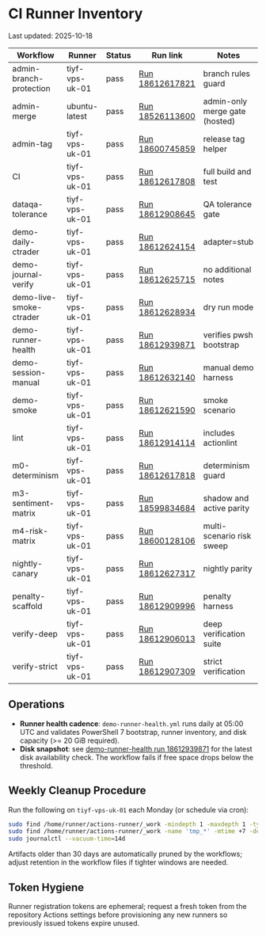# CI Runner Inventory

Last updated: 2025-10-18

| Workflow | Runner | Status | Run link | Notes |
| --- | --- | --- | --- | --- |
| admin-branch-protection | tiyf-vps-uk-01 | pass | [Run 18612617821](https://github.com/xforscom/TIYF.ENGINE/actions/runs/18612617821) | branch rules guard |
| admin-merge | ubuntu-latest | pass | [Run 18526113600](https://github.com/xforscom/TIYF.ENGINE/actions/runs/18526113600) | admin-only merge gate (hosted) |
| admin-tag | tiyf-vps-uk-01 | pass | [Run 18600745859](https://github.com/xforscom/TIYF.ENGINE/actions/runs/18600745859) | release tag helper |
| CI | tiyf-vps-uk-01 | pass | [Run 18612617808](https://github.com/xforscom/TIYF.ENGINE/actions/runs/18612617808) | full build and test |
| dataqa-tolerance | tiyf-vps-uk-01 | pass | [Run 18612908645](https://github.com/xforscom/TIYF.ENGINE/actions/runs/18612908645) | QA tolerance gate |
| demo-daily-ctrader | tiyf-vps-uk-01 | pass | [Run 18612624154](https://github.com/xforscom/TIYF.ENGINE/actions/runs/18612624154) | adapter=stub |
| demo-journal-verify | tiyf-vps-uk-01 | pass | [Run 18612625715](https://github.com/xforscom/TIYF.ENGINE/actions/runs/18612625715) | no additional notes |
| demo-live-smoke-ctrader | tiyf-vps-uk-01 | pass | [Run 18612628934](https://github.com/xforscom/TIYF.ENGINE/actions/runs/18612628934) | dry run mode |
| demo-runner-health | tiyf-vps-uk-01 | pass | [Run 18612939871](https://github.com/xforscom/TIYF.ENGINE/actions/runs/18612939871) | verifies pwsh bootstrap |
| demo-session-manual | tiyf-vps-uk-01 | pass | [Run 18612632140](https://github.com/xforscom/TIYF.ENGINE/actions/runs/18612632140) | manual demo harness |
| demo-smoke | tiyf-vps-uk-01 | pass | [Run 18612621590](https://github.com/xforscom/TIYF.ENGINE/actions/runs/18612621590) | smoke scenario |
| lint | tiyf-vps-uk-01 | pass | [Run 18612914114](https://github.com/xforscom/TIYF.ENGINE/actions/runs/18612914114) | includes actionlint |
| m0-determinism | tiyf-vps-uk-01 | pass | [Run 18612617818](https://github.com/xforscom/TIYF.ENGINE/actions/runs/18612617818) | determinism guard |
| m3-sentiment-matrix | tiyf-vps-uk-01 | pass | [Run 18599834684](https://github.com/xforscom/TIYF.ENGINE/actions/runs/18599834684) | shadow and active parity |
| m4-risk-matrix | tiyf-vps-uk-01 | pass | [Run 18600128106](https://github.com/xforscom/TIYF.ENGINE/actions/runs/18600128106) | multi-scenario risk sweep |
| nightly-canary | tiyf-vps-uk-01 | pass | [Run 18612627317](https://github.com/xforscom/TIYF.ENGINE/actions/runs/18612627317) | nightly parity |
| penalty-scaffold | tiyf-vps-uk-01 | pass | [Run 18612909996](https://github.com/xforscom/TIYF.ENGINE/actions/runs/18612909996) | penalty harness |
| verify-deep | tiyf-vps-uk-01 | pass | [Run 18612906013](https://github.com/xforscom/TIYF.ENGINE/actions/runs/18612906013) | deep verification suite |
| verify-strict | tiyf-vps-uk-01 | pass | [Run 18612907309](https://github.com/xforscom/TIYF.ENGINE/actions/runs/18612907309) | strict verification |

## Operations

- **Runner health cadence**: `demo-runner-health.yml` runs daily at 05:00 UTC and validates PowerShell 7 bootstrap, runner inventory, and disk capacity (>= 20 GiB required).
- **Disk snapshot**: see [demo-runner-health run 18612939871](https://github.com/xforscom/TIYF.ENGINE/actions/runs/18612939871) for the latest disk availability check. The workflow fails if free space drops below the threshold.

## Weekly Cleanup Procedure

Run the following on `tiyf-vps-uk-01` each Monday (or schedule via cron):

```bash
sudo find /home/runner/actions-runner/_work -mindepth 1 -maxdepth 1 -type d -mtime +7 -exec rm -rf {} +
sudo find /home/runner/actions-runner/_work -name 'tmp_*' -mtime +7 -delete
sudo journalctl --vacuum-time=14d
```

Artifacts older than 30 days are automatically pruned by the workflows; adjust retention in the workflow files if tighter windows are needed.

## Token Hygiene

Runner registration tokens are ephemeral; request a fresh token from the repository Actions settings before provisioning any new runners so previously issued tokens expire unused.
